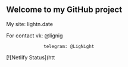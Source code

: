 ## Welcome to my GitHub project

My site: lightn.date

For contact vk: @lignig

                  telegram: @LigNight
                  
[![Netlify Status](htt
